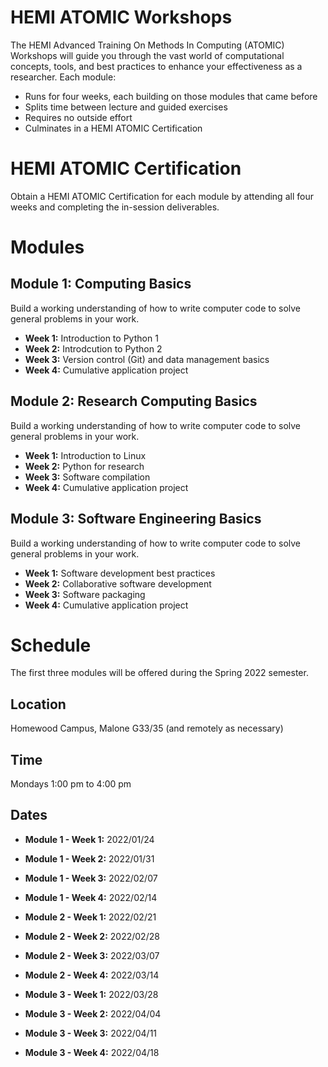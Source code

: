 # HEMI ATOMIC Workshops

The HEMI Advanced Training On Methods In Computing (ATOMIC) Workshops will guide you through the vast world of computational concepts, tools, and best practices to enhance your effectiveness as a researcher. Each module:

* Runs for four weeks, each building on those modules that came before
* Splits time between lecture and guided exercises
* Requires no outside effort
* Culminates in a HEMI ATOMIC Certification

# HEMI ATOMIC Certification

Obtain a HEMI ATOMIC Certification for each module by attending all four weeks and completing the in-session deliverables.

# Modules

## Module 1: Computing Basics

Build a working understanding of how to write computer code to solve general problems in your work.

* **Week 1:** Introduction to Python 1
* **Week 2:** Introdcution to Python 2
* **Week 3:** Version control (Git) and data management basics
* **Week 4:** Cumulative application project

## Module 2: Research Computing Basics

Build a working understanding of how to write computer code to solve general problems in your work.

* **Week 1:** Introduction to Linux
* **Week 2:** Python for research
* **Week 3:** Software compilation
* **Week 4:** Cumulative application project

## Module 3: Software Engineering Basics

Build a working understanding of how to write computer code to solve general problems in your work.

* **Week 1:** Software development best practices
* **Week 2:** Collaborative software development
* **Week 3:** Software packaging
* **Week 4:** Cumulative application project

# Schedule

The first three modules will be offered during the Spring 2022 semester.

## Location

Homewood Campus, Malone G33/35 (and remotely as necessary)

## Time

Mondays 1:00 pm to 4:00 pm

## Dates

* **Module 1 - Week 1:** 2022/01/24
* **Module 1 - Week 2:** 2022/01/31
* **Module 1 - Week 3:** 2022/02/07
* **Module 1 - Week 4:** 2022/02/14

* **Module 2 - Week 1:** 2022/02/21
* **Module 2 - Week 2:** 2022/02/28
* **Module 2 - Week 3:** 2022/03/07
* **Module 2 - Week 4:** 2022/03/14

* **Module 3 - Week 1:** 2022/03/28
* **Module 3 - Week 2:** 2022/04/04
* **Module 3 - Week 3:** 2022/04/11
* **Module 3 - Week 4:** 2022/04/18

